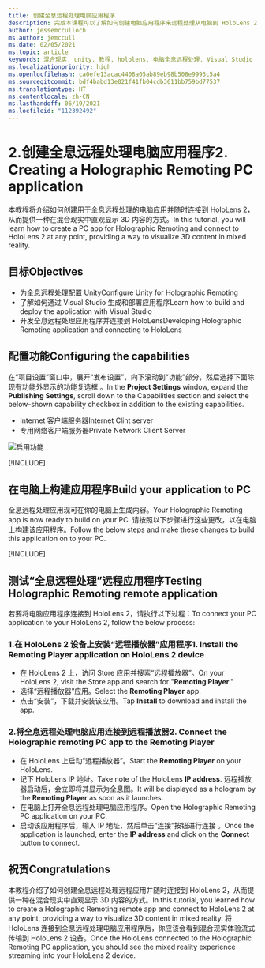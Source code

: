 ```yaml
---
title: 创建全息远程处理电脑应用程序
description: 完成本课程可以了解如何创建电脑应用程序来远程处理从电脑到 HoloLens 2 的混合现实体验。
author: jessemcculloch
ms.author: jemccull
ms.date: 02/05/2021
ms.topic: article
keywords: 混合现实, unity, 教程, hololens, 电脑全息远程处理, Visual Studio
ms.localizationpriority: high
ms.openlocfilehash: ca0efe13acac4408a05ab89eb98b508e9993c5a4
ms.sourcegitcommit: bdf4babd13e021f41fb04cdb3611bb759bd77537
ms.translationtype: HT
ms.contentlocale: zh-CN
ms.lasthandoff: 06/19/2021
ms.locfileid: "112392492"
---
```

# <a name="2-creating-a-holographic-remoting-pc-application"></a><span data-ttu-id="ac5b5-104">2.创建全息远程处理电脑应用程序</span><span class="sxs-lookup"><span data-stu-id="ac5b5-104">2. Creating a Holographic Remoting PC application</span></span>

<span data-ttu-id="ac5b5-105">本教程将介绍如何创建用于全息远程处理的电脑应用并随时连接到 HoloLens 2，从而提供一种在混合现实中直观显示 3D 内容的方式。</span><span class="sxs-lookup"><span data-stu-id="ac5b5-105">In this tutorial, you will learn how to create a PC app for Holographic Remoting and connect to HoloLens 2 at any point, providing a way to visualize 3D content in mixed reality.</span></span>

## <a name="objectives"></a><span data-ttu-id="ac5b5-106">目标</span><span class="sxs-lookup"><span data-stu-id="ac5b5-106">Objectives</span></span>

* <span data-ttu-id="ac5b5-107">为全息远程处理配置 Unity</span><span class="sxs-lookup"><span data-stu-id="ac5b5-107">Configure Unity for Holographic Remoting</span></span>
* <span data-ttu-id="ac5b5-108">了解如何通过 Visual Studio 生成和部署应用程序</span><span class="sxs-lookup"><span data-stu-id="ac5b5-108">Learn how to build and deploy the application with Visual Studio</span></span>
* <span data-ttu-id="ac5b5-109">开发全息远程处理应用程序并连接到 HoloLens</span><span class="sxs-lookup"><span data-stu-id="ac5b5-109">Developing Holographic Remoting application and connecting to HoloLens</span></span>

## <a name="configuring-the-capabilities"></a><span data-ttu-id="ac5b5-110">配置功能</span><span class="sxs-lookup"><span data-stu-id="ac5b5-110">Configuring the capabilities</span></span>

<span data-ttu-id="ac5b5-111">在“项目设置”窗口中，展开“发布设置”，向下滚动到“功能”部分，然后选择下面除现有功能外显示的功能复选框 。</span><span class="sxs-lookup"><span data-stu-id="ac5b5-111">In the **Project Settings** window, expand the **Publishing Settings**, scroll down to the Capabilities section and select the below-shown capability checkbox in addition to the existing capabilities.</span></span>

* <span data-ttu-id="ac5b5-112">Internet 客户端服务器</span><span class="sxs-lookup"><span data-stu-id="ac5b5-112">Internet Clint server</span></span>
* <span data-ttu-id="ac5b5-113">专用网络客户端服务器</span><span class="sxs-lookup"><span data-stu-id="ac5b5-113">Private Network Client Server</span></span>

![启用功能](images/mrlearning-pc-holographic-remoting/tutorial2-section0-step1-1.png)

[!INCLUDE[](includes/configuring-scene-for-holographic-remoting.md)]

## <a name="build-your-application-to-pc"></a><span data-ttu-id="ac5b5-115">在电脑上构建应用程序</span><span class="sxs-lookup"><span data-stu-id="ac5b5-115">Build your application to PC</span></span>

<span data-ttu-id="ac5b5-116">全息远程处理应用现可在你的电脑上生成内容。</span><span class="sxs-lookup"><span data-stu-id="ac5b5-116">Your Holographic Remoting app is now ready to build on your PC.</span></span> <span data-ttu-id="ac5b5-117">请按照以下步骤进行这些更改，以在电脑上构建该应用程序。</span><span class="sxs-lookup"><span data-stu-id="ac5b5-117">Follow the below steps and make these changes to build this application on to your PC.</span></span>

[!INCLUDE[](includes/build-your-application-to-pc.md)]

## <a name="testing-holographic-remoting-remote-application"></a><span data-ttu-id="ac5b5-118">测试“全息远程处理”远程应用程序</span><span class="sxs-lookup"><span data-stu-id="ac5b5-118">Testing Holographic Remoting remote application</span></span>

<span data-ttu-id="ac5b5-119">若要将电脑应用程序连接到 HoloLens 2，请执行以下过程：</span><span class="sxs-lookup"><span data-stu-id="ac5b5-119">To connect your PC application to your HoloLens 2, follow the below process:</span></span>

### <a name="1-install-the-remoting-player-application-on-hololens-2-device"></a><span data-ttu-id="ac5b5-120">1.在 HoloLens 2 设备上安装“远程播放器”应用程序</span><span class="sxs-lookup"><span data-stu-id="ac5b5-120">1. Install the Remoting Player application on HoloLens 2 device</span></span>

* <span data-ttu-id="ac5b5-121">在 HoloLens 2 上，访问 Store 应用并搜索“远程播放器”。</span><span class="sxs-lookup"><span data-stu-id="ac5b5-121">On your HoloLens 2, visit the Store app and search for "**Remoting Player**."</span></span>
* <span data-ttu-id="ac5b5-122">选择“远程播放器”应用。</span><span class="sxs-lookup"><span data-stu-id="ac5b5-122">Select the **Remoting Player** app.</span></span>
* <span data-ttu-id="ac5b5-123">点击“安装”，下载并安装该应用。</span><span class="sxs-lookup"><span data-stu-id="ac5b5-123">Tap **Install** to download and install the app.</span></span>

### <a name="2-connect-the-holographic-remoting-pc-app-to-the-remoting-player"></a><span data-ttu-id="ac5b5-124">2.将全息远程处理电脑应用连接到远程播放器</span><span class="sxs-lookup"><span data-stu-id="ac5b5-124">2. Connect the Holographic remoting PC app to the Remoting Player</span></span>

* <span data-ttu-id="ac5b5-125">在 HoloLens 上启动“远程播放器”。</span><span class="sxs-lookup"><span data-stu-id="ac5b5-125">Start the **Remoting Player** on your HoloLens.</span></span>
* <span data-ttu-id="ac5b5-126">记下 HoloLens IP 地址。</span><span class="sxs-lookup"><span data-stu-id="ac5b5-126">Take note of the HoloLens **IP address**.</span></span> <span data-ttu-id="ac5b5-127">远程播放器启动后，会立即将其显示为全息图。</span><span class="sxs-lookup"><span data-stu-id="ac5b5-127">It will be displayed as a hologram by the **Remoting Player** as soon as it launches.</span></span>
* <span data-ttu-id="ac5b5-128">在电脑上打开全息远程处理电脑应用程序。</span><span class="sxs-lookup"><span data-stu-id="ac5b5-128">Open the Holographic Remoting PC application on your PC.</span></span>
* <span data-ttu-id="ac5b5-129">启动该应用程序后，输入 IP 地址，然后单击“连接”按钮进行连接 。</span><span class="sxs-lookup"><span data-stu-id="ac5b5-129">Once the application is launched, enter the **IP address** and click on the **Connect**  button to connect.</span></span>

## <a name="congratulations"></a><span data-ttu-id="ac5b5-130">祝贺</span><span class="sxs-lookup"><span data-stu-id="ac5b5-130">Congratulations</span></span>

<span data-ttu-id="ac5b5-131">本教程介绍了如何创建全息远程处理远程应用并随时连接到 HoloLens 2，从而提供一种在混合现实中直观显示 3D 内容的方式。</span><span class="sxs-lookup"><span data-stu-id="ac5b5-131">In this tutorial, you learned how to create a Holographic Remoting remote app and connect to HoloLens 2 at any point, providing a way to visualize 3D content in mixed reality.</span></span> <span data-ttu-id="ac5b5-132">将 HoloLens 连接到全息远程处理电脑应用程序后，你应该会看到混合现实体验流式传输到 HoloLens 2 设备。</span><span class="sxs-lookup"><span data-stu-id="ac5b5-132">Once the HoloLens connected to the Holographic Remoting PC application, you should see the mixed reality experience streaming into your HoloLens 2 device.</span></span>
